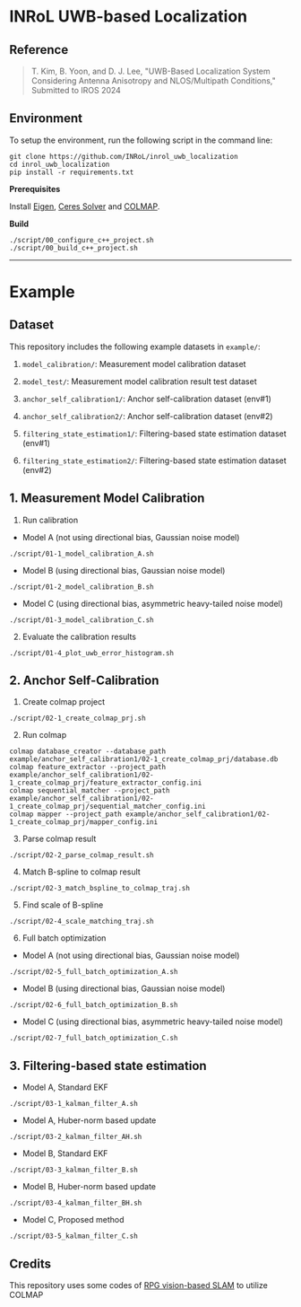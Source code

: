 # INRoL UWB-based Localization

## Reference 

> T. Kim, B. Yoon, and D. J. Lee, "UWB-Based Localization System Considering Antenna Anisotropy and NLOS/Multipath Conditions," Submitted to IROS 2024

## Environment

To setup the environment, run the following script in the command line:
```
git clone https://github.com/INRoL/inrol_uwb_localization
cd inrol_uwb_localization
pip install -r requirements.txt
```
**Prerequisites**

Install [Eigen](https://eigen.tuxfamily.org/index.php?title=Main_Page), [Ceres Solver](http://ceres-solver.org/installation.html) and [COLMAP](https://colmap.github.io/install.html).

**Build**

```
./script/00_configure_c++_project.sh
./script/00_build_c++_project.sh
```

- - -

# Example

## Dataset

This repository includes the following example datasets in `example/`:

1. `model_calibration/`: Measurement model calibration dataset

2. `model_test/`: Measurement model calibration result test dataset

3. `anchor_self_calibration1/`: Anchor self-calibration dataset (env#1)

4. `anchor_self_calibration2/`: Anchor self-calibration dataset (env#2)

5. `filtering_state_estimation1/`: Filtering-based state estimation dataset (env#1)

6. `filtering_state_estimation2/`: Filtering-based state estimation dataset (env#2)

## 1. Measurement Model Calibration

1. Run calibration

* Model A (not using directional bias, Gaussian noise model)

```
./script/01-1_model_calibration_A.sh
```

* Model B (using directional bias, Gaussian noise model)

```
./script/01-2_model_calibration_B.sh
```

* Model C (using directional bias, asymmetric heavy-tailed noise model)

```
./script/01-3_model_calibration_C.sh
```

2. Evaluate the calibration results

```
./script/01-4_plot_uwb_error_histogram.sh
```

## 2. Anchor Self-Calibration 

1. Create colmap project

```
./script/02-1_create_colmap_prj.sh
```

2. Run colmap

```
colmap database_creator --database_path example/anchor_self_calibration1/02-1_create_colmap_prj/database.db
colmap feature_extractor --project_path example/anchor_self_calibration1/02-1_create_colmap_prj/feature_extractor_config.ini
colmap sequential_matcher --project_path example/anchor_self_calibration1/02-1_create_colmap_prj/sequential_matcher_config.ini
colmap mapper --project_path example/anchor_self_calibration1/02-1_create_colmap_prj/mapper_config.ini
```

3. Parse colmap result

```
./script/02-2_parse_colmap_result.sh
```

4. Match B-spline to colmap result

```
./script/02-3_match_bspline_to_colmap_traj.sh
```

5. Find scale of B-spline

```
./script/02-4_scale_matching_traj.sh
```

6. Full batch optimization

* Model A (not using directional bias, Gaussian noise model)

```
./script/02-5_full_batch_optimization_A.sh
```

* Model B (using directional bias, Gaussian noise model)

```
./script/02-6_full_batch_optimization_B.sh
```

* Model C (using directional bias, asymmetric heavy-tailed noise model)

```
./script/02-7_full_batch_optimization_C.sh
```

## 3. Filtering-based state estimation

* Model A, Standard EKF

```
./script/03-1_kalman_filter_A.sh
```

* Model A, Huber-norm based update

```
./script/03-2_kalman_filter_AH.sh
```

* Model B, Standard EKF

```
./script/03-3_kalman_filter_B.sh
```

* Model B, Huber-norm based update

```
./script/03-4_kalman_filter_BH.sh
```

* Model C, Proposed method

```
./script/03-5_kalman_filter_C.sh
```


## Credits

This repository uses some codes of [RPG vision-based SLAM](https://github.com/uzh-rpg/rpg_vision-based_slam) to utilize COLMAP
